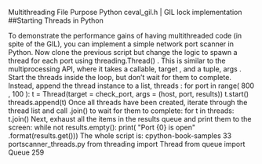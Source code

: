 Multithreading File Purpose Python ceval_gil.h  | GIL lock implementation 
##Starting Threads in Python 

 To demonstrate the performance gains of having multithreaded code (in spite of the GIL), you can implement a simple network port scanner in Python. Now clone the previous script but change the logic to spawn a thread for each port using  threading.Thread() . This is similar to the multiprocessing  API, where it takes a callable,  target , and a tuple,  args . Start the threads inside the loop, but don’t wait for them to complete. Instead, append the thread instance to a list,  threads : for  port  in  range( 800 ,  100 ): t  =  Thread(target = check_port, args = (host, port, results)) t.start() threads.append(t) Once all threads have been created, iterate through the thread list and call  .join()  to wait for them to complete: for  t  in  threads: t.join() Next, exhaust all the items in the  results  queue and print them to the screen: while not  results.empty(): print( "Port  {0}  is open" .format(results.get())) The whole script is: cpython-book-samples 33 portscanner_threads.py from  threading  import  Thread from  queue  import  Queue 259